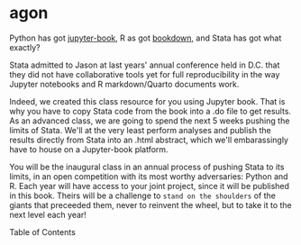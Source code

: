 # agon

Python has got [jupyter-book](https://www.youtube.com/watch?v=lZ2FHTkyaMU ), R as got [bookdown](https://www.youtube.com/watch?v=9i0ElncHGRg), and Stata has got what exactly?

Stata admitted to Jason at last years' annual conference held in D.C. that they did not have collaborative tools yet for full reproducibility in the way Jupyter notebooks and R markdown/Quarto documents work.

Indeed, we created this class resource for you using Jupyter book. That is why you have to copy Stata code from the book into a .do file to get results. As an advanced class, we are going to spend the next 5 weeks pushing the limits of Stata. We'll at the very least perform analyses and publish the results directly from Stata into an .html abstract, which we'll embarassingly have to house on a Jupyter-book platform.

You will be the inaugural class in an annual process of pushing Stata to its limits, in an open competition with its most worthy adversaries: Python and R. Each year will have access to your joint project, since it will be published in this book. Theirs will be a challenge to `stand on the shoulders` of the giants that preceeded them, never to reinvent the wheel, but to take it to the next level each year!

Table of Contents

```{tableofcontents}
```
